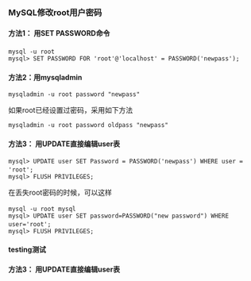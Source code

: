 ﻿### MySQL修改root用户密码

#### 方法1： 用SET PASSWORD命令

```
mysql -u root　　
mysql> SET PASSWORD FOR 'root'@'localhost' = PASSWORD('newpass');
```

#### 方法2：用mysqladmin　　

```
mysqladmin -u root password "newpass"
```

如果root已经设置过密码，采用如下方法　　

```
mysqladmin -u root password oldpass "newpass"
```

#### 方法3： 用UPDATE直接编辑user表　　

```
mysql> UPDATE user SET Password = PASSWORD('newpass') WHERE user = 'root';　　
mysql> FLUSH PRIVILEGES;
```

在丢失root密码的时候，可以这样　　

```mysqld_safe --skip-grant-tables&　　
mysql -u root mysql　　
mysql> UPDATE user SET password=PASSWORD("new password") WHERE user='root';　　
mysql> FLUSH PRIVILEGES;
```
#### testing测试
#### 方法3： 用UPDATE直接编辑user表　　